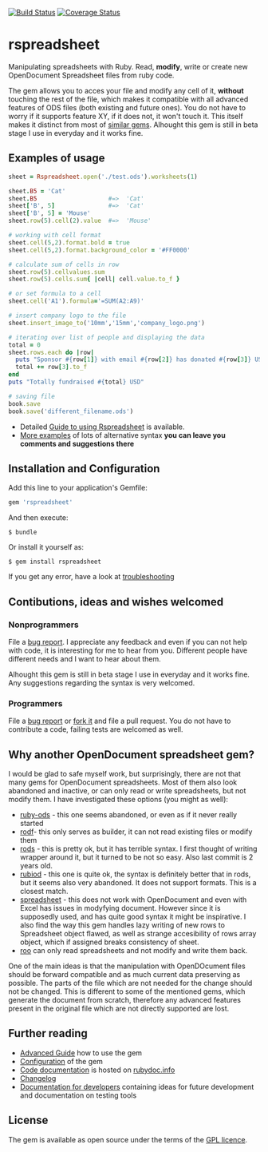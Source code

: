 [![Build Status](https://api.travis-ci.org/gorn/rspreadsheet.svg?branch=master)](https://travis-ci.org/gorn/rspreadsheet) [![Coverage Status](https://coveralls.io/repos/gorn/rspreadsheet/badge.svg?branch=master&service=github)](https://coveralls.io/r/gorn/rspreadsheet)

# rspreadsheet
 
Manipulating spreadsheets with Ruby. Read, **modify**, write or create new OpenDocument Spreadsheet files from ruby code.

The gem allows you to acces your file and modify any cell of it, **without** touching the rest of the file, which makes it compatible with all advanced features of ODS files (both existing and future ones). You do not have to worry if it supports feature XY, if it does not, it won't touch it. This itself makes it distinct from most of [similar gems](#why-another-opendocument-spreadsheet-gem). Alhought this gem is still in beta stage I use in everyday and it works fine.

## Examples of usage

```ruby
sheet = Rspreadsheet.open('./test.ods').worksheets(1)

sheet.B5 = 'Cat'
sheet.B5                    #=>  'Cat'
sheet['B', 5]               #=>  'Cat'
sheet['B', 5] = 'Mouse'
sheet.row(5).cell(2).value  #=>  'Mouse'

# working with cell format
sheet.cell(5,2).format.bold = true
sheet.cell(5,2).format.background_color = '#FF0000'

# calculate sum of cells in row
sheet.row(5).cellvalues.sum
sheet.row(5).cells.sum{ |cell| cell.value.to_f }

# or set formula to a cell
sheet.cell('A1').formula='=SUM(A2:A9)'

# insert company logo to the file
sheet.insert_image_to('10mm','15mm','company_logo.png')

# iterating over list of people and displaying the data
total = 0
sheet.rows.each do |row|
  puts "Sponsor #{row[1]} with email #{row[2]} has donated #{row[3]} USD."
  total += row[3].to_f
end
puts "Totally fundraised #{total} USD"

# saving file
book.save
book.save('different_filename.ods')
```

  * Detailed [Guide to using Rspreadsheet](GUIDE.md) is available. 
  * [More examples](https://gist.github.com/gorn/b432e6a69e82628349e6) of lots of alternative syntax **you can leave you comments and suggestions there**


## Installation and Configuration

Add this line to your application's Gemfile:

```ruby
gem 'rspreadsheet'
```

And then execute:

    $ bundle

Or install it yourself as:

    $ gem install rspreadsheet

If you get any error, have a look at [troubleshooting](TROUBLESHOOTING.md)

## Contibutions, ideas and wishes welcomed

### Nonprogrammers

File a [bug report](https://github.com/gorn/rspreadsheet/issues). I appreciate any feedback and even if you can not help with code, it is interesting for me to hear from you. Different people have different needs and I want to hear about them. 

Alhought this gem is still in beta stage I use in everyday and it works fine. Any suggestions regarding the syntax is very welcomed.

### Programmers

File a [bug report](https://github.com/gorn/rspreadsheet/issues) or [fork it](http://github.com/gorn/rspreadsheet/fork) and file a pull request. You do not have to contribute a code, failing tests are welcomed as well.

## Why another OpenDocument spreadsheet gem?

I would be glad to safe myself work, but surprisingly, there are not that many gems for OpenDocument spreadsheets. Most of them also look abandoned and inactive, or can only read or write spreadsheets, but not modify them. I have investigated these options (you might as well):

  * [ruby-ods](https://github.com/yalab/ruby-ods) - this one seems abandoned, or even as if it never really started
  * [rodf](https://github.com/thiagoarrais/rodf)- this only serves as builder, it can not read existing files or modify them
  * [rods](http://www.drbreinlinger.de/ruby/rods/) - this is pretty ok, but it has terrible syntax. I first thought of writing wrapper around it, but it turned to be not so easy. Also last commit is 2 years old.
  * [rubiod](https://github.com/netoctone/rubiod) - this one is quite ok, the syntax is definitely better that in rods, but it seems also very abandoned. It does not support formats. This is a closest match.
  * [spreadsheet](https://github.com/zdavatz/spreadsheet) - this does not work with OpenDocument and even with Excel has issues in modyfying document. However since it is supposedly used, and has quite good syntax it might be inspirative. I also find the way this gem handles lazy writing of new rows to Spreadsheet object flawed, as well as strange accesibility of rows array object, which if assigned breaks consistency of sheet.
  * [roo](https://github.com/roo-rb/roo) can only read spreadsheets and not modify and write them back.

One of the main ideas is that the manipulation with OpenDOcument files should be forward compatible and as much current data preserving as possible. The parts of the file which are not needed for the change should not be changed. This is different to some of the mentioned gems, which generate the document from scratch, therefore any advanced features present in the original file which are not directly supported are lost.

## Further reading

* [Advanced Guide](GUIDE.md) how to use the gem
* [Configuration](CONFIGURATION.md) of the gem
* [Code documentation](http://www.rubydoc.info/github/gorn/rspreadsheet) is hosted on [rubydoc.info](http://www.rubydoc.info/)
* [Changelog](CHANGELOG.md)
* [Documentation for developers](DEVEL_BLOG.md) containing ideas for future development and documentation on testing tools

## License

The gem is available as open source under the terms of the [GPL licence](LICENCE.md).
